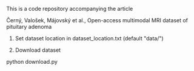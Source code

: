 This is a code repository accompanying the article

Černý, Valošek, Májovský et al., Open-access multimodal MRI dataset of pituitary adenoma

1. Set dataset location in dataset_location.txt (default "data/")

2. Download dataset

python download.py